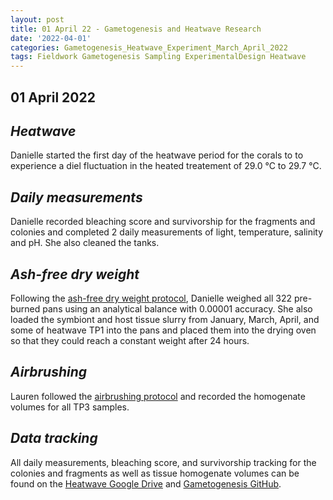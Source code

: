 ```yaml
---
layout: post
title: 01 April 22 - Gametogenesis and Heatwave Research
date: '2022-04-01'
categories: Gametogenesis_Heatwave_Experiment_March_April_2022
tags: Fieldwork Gametogenesis Sampling ExperimentalDesign Heatwave
---
```

## 01 April 2022

## *Heatwave*
Danielle started the first day of the heatwave period for the corals to to experience a diel fluctuation in the heated treatement of 29.0 °C to 29.7 °C.

## *Daily measurements*
Danielle recorded bleaching score and survivorship for the fragments and colonies  and completed 2 daily measurements of light, temperature, salinity and pH. She also cleaned the tanks.

## *Ash-free dry weight*
Following the [ash-free dry weight protocol](https://github.com/urol-e5/protocols/blob/master/2020-01-01-Ash-Free-Dry-Weight-Protocol.md), Danielle weighed all 322 pre-burned pans using an analytical balance with 0.00001 accuracy. She also loaded the symbiont and host tissue slurry from January, March, April, and some of heatwave TP1 into the pans and placed them into the drying oven so that they could reach a constant weight after 24 hours.

## *Airbrushing*

Lauren followed the [airbrushing protocol](https://github.com/daniellembecker/Gametogenesis/blob/main/protocols/2020-01-01-Airbrushing.md) and recorded the homogenate volumes for all TP3 samples.

## *Data tracking*
All daily measurements, bleaching score, and survivorship tracking for the colonies and fragments as well as tissue homogenate volumes can be found on the [Heatwave Google Drive](https://drive.google.com/drive/u/0/folders/1f0I4fi72gqcFtxoOj08j3n1DRL2GLVKw) and [Gametogenesis GitHub](https://github.com/daniellembecker/Gametogenesis).
